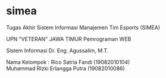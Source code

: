 # simea
Tugas Akhir
Sistem Informasi Manajemen Tim Esports (SIMEA)

UPN "VETERAN" JAWA TIMUR
Pemrograman WEB

Sistem Informasi
Dr. Eng. Agussalim, M.T.

Nama Kelompok : 
Rico Satria Fandi (19082010104) <br>
Muhammad RIzki Erlangga Putra (19082010086)
